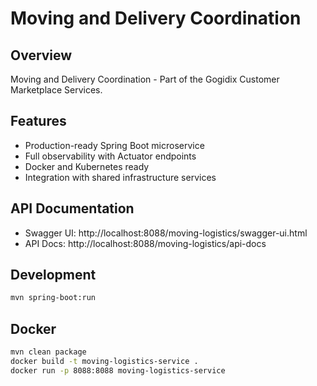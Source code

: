 # Moving and Delivery Coordination

## Overview
Moving and Delivery Coordination - Part of the Gogidix Customer Marketplace Services.

## Features
- Production-ready Spring Boot microservice
- Full observability with Actuator endpoints
- Docker and Kubernetes ready
- Integration with shared infrastructure services

## API Documentation
- Swagger UI: http://localhost:8088/moving-logistics/swagger-ui.html
- API Docs: http://localhost:8088/moving-logistics/api-docs

## Development
```bash
mvn spring-boot:run
```

## Docker
```bash
mvn clean package
docker build -t moving-logistics-service .
docker run -p 8088:8088 moving-logistics-service
```
